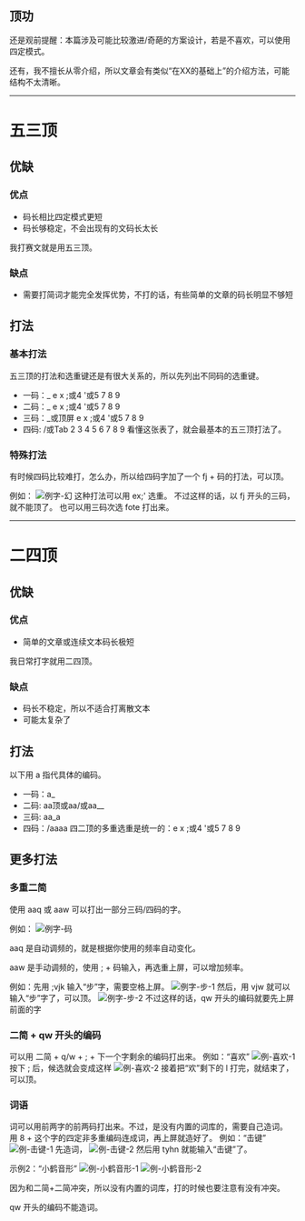 ## 顶功
还是观前提醒：本篇涉及可能比较激进/奇葩的方案设计，若是不喜欢，可以使用四定模式。

还有，我不擅长从零介绍，所以文章会有类似“在XX的基础上”的介绍方法，可能结构不太清晰。

---

# 五三顶

## 优缺

### 优点

* 码长相比四定模式更短
* 码长够稳定，不会出现有的文码长太长

我打赛文就是用五三顶。

### 缺点

* 需要打简词才能完全发挥优势，不打的话，有些简单的文章的码长明显不够短

## 打法

### 基本打法

五三顶的打法和选重键还是有很大关系的，所以先列出不同码的选重键。
* 一码：_ e x ;或4 '或5 7 8 9 
* 二码：_ e x ;或4 '或5 7 8 9 
* 三码：_或顶屏 e x ;或4 '或5 7 8 9
* 四码: /或Tab 2 3 4 5 6 7 8 9
看懂这张表了，就会最基本的五三顶打法了。

### 特殊打法

有时候四码比较难打，怎么办，所以给四码字加了一个 fj + 码的打法，可以顶。

例如：
![ 例字-幻 ](/lutai/例字-幻.png)
这种打法可以用 ex;' 选重。
不过这样的话，以 fj 开头的三码，就不能顶了。
也可以用三码次选 fote 打出来。

---

# 二四顶

## 优缺

### 优点

* 简单的文章或连续文本码长极短

我日常打字就用二四顶。

### 缺点

* 码长不稳定，所以不适合打离散文本
* 可能太复杂了

## 打法

以下用 a 指代具体的编码。
* 一码：a_
* 二码: aa顶或aa/或aa__
* 三码: aa_a
* 四码：/aaaa
四二顶的多重选重是统一的：e x ;或4 '或5 7 8 9

## 更多打法

### 多重二简
使用 aaq 或 aaw 可以打出一部分三码/四码的字。

例如：
![ 例字-码 ](/lutai/例字-码.png)

aaq 是自动调频的，就是根据你使用的频率自动变化。

aaw 是手动调频的，使用 ; + 码输入，再选重上屏，可以增加频率。

例如：先用 ;vjk 输入“步”字，需要空格上屏。
![ 例字-步-1 ](/lutai/例字-步-1.png)
然后，用 vjw 就可以输入“步”字了，可以顶。
![ 例字-步-2 ](/lutai/例字-步-2.png)
不过这样的话，qw 开头的编码就要先上屏前面的字

### 二简 + qw 开头的编码
可以用 二简 + q/w + ; + 下一个字剩余的编码打出来。
例如：“喜欢”
![ 例-喜欢-1 ](/lutai/例-喜欢-1.png)
按下 ; 后，候选就会变成这样
![ 例-喜欢-2 ](/lutai/例-喜欢-2.png)
接着把“欢”剩下的 l 打完，就结束了，可以顶。

### 词语

词可以用前两字的前两码打出来。不过，是没有内置的词库的，需要自己造词。
用 8 + 这个字的四定非多重编码连成词，再上屏就造好了。
例如：“击键”
![ 例-击键-1 ](/lutai/例-击键-1.png)
先造词，
![ 例-击键-2 ](/lutai/例-击键-2.png)
然后用 tyhn 就能输入“击键”了。

示例2：“小鹤音形”
![ 例-小鹤音形-1 ](/lutai/例-小鹤音形-1.png)
![ 例-小鹤音形-2 ](/lutai/例-小鹤音形-2.png)

因为和二简+二简冲突，所以没有内置的词库，打的时候也要注意有没有冲突。

qw 开头的编码不能造词。
